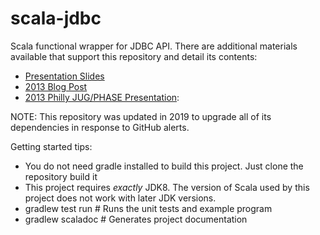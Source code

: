 scala-jdbc
==========

Scala functional wrapper for JDBC API. There are additional materials available that support this repository and detail its contents:
* [Presentation Slides][slides]
* [2013 Blog Post][blog-post]
* [2013 Philly JUG/PHASE Presentation][presentation-video]:

NOTE: This repository was updated in 2019 to upgrade all of its dependencies in response to GitHub alerts.

Getting started tips:
* You do not need gradle installed to build this project.  Just clone the repository build it
* This project requires *exactly* JDK8. The version of Scala used by this project does not work with later JDK versions.
* gradlew test run  # Runs the unit tests and example program
* gradlew scaladoc  # Generates project documentation

[slides]: https://rawgit.com/MartinSnyder/scala-jdbc/master/presentation/index.html
[blog-post]: https://martinsnyder.net/blog/2013/08/07/functional-wrappers-for-legacy-apis/
[presentation-video]: https://vimeo.com/75591447